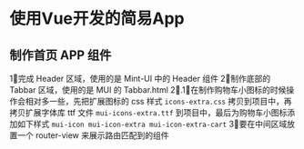# 使用Vue开发的简易App

## 制作首页 APP 组件
1⃣️完成 Header 区域，使用的是 Mint-UI 中的 Header 组件
2⃣️制作底部的 Tabbar 区域，使用的是 MUI 的 Tabbar.html
  2⃣️.1⃣️在制作购物车小图标的时候操作会相对多一些，先把扩展图标的 css 样式 `icons-extra.css` 拷贝到项目中，再拷贝扩展字体库 ttf 文件 `mui-icons-extra.ttf` 到项目中，最后为购物车小图标添加如下样式 `mui-icon mui-icon-extra mui-icon-extra-cart`
3⃣️要在中间区域放置一个 router-view 来展示路由匹配到的组件